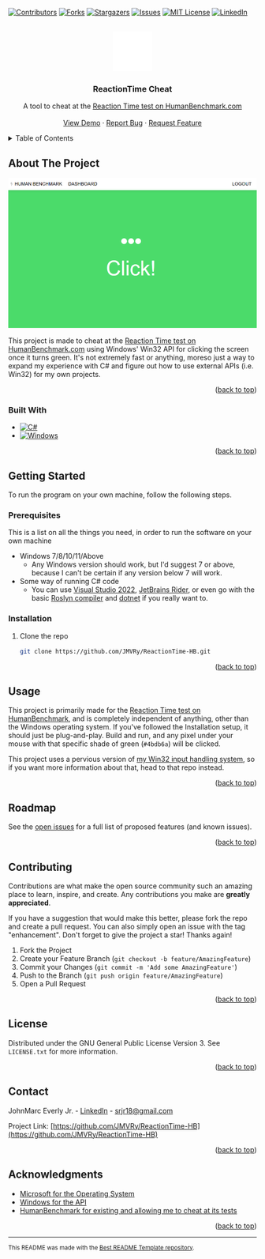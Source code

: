 <!-- Improved compatibility of back to top link: See: https://github.com/othneildrew/Best-README-Template/pull/73 -->
<a name="readme-top"></a>
<!--
*** Thanks for checking out the Best-README-Template. If you have a suggestion
*** that would make this better, please fork the repo and create a pull request
*** or simply open an issue with the tag "enhancement".
*** Don't forget to give the project a star!
*** Thanks again! Now go create something AMAZING! :D
-->



<!-- PROJECT SHIELDS -->
<!--
*** I'm using markdown "reference style" links for readability.
*** Reference links are enclosed in brackets [ ] instead of parentheses ( ).
*** See the bottom of this document for the declaration of the reference variables
*** for contributors-url, forks-url, etc. This is an optional, concise syntax you may use.
*** https://www.markdownguide.org/basic-syntax/#reference-style-links
-->
[![Contributors][contributors-shield]][contributors-url]
[![Forks][forks-shield]][forks-url]
[![Stargazers][stars-shield]][stars-url]
[![Issues][issues-shield]][issues-url]
[![MIT License][license-shield]][license-url]
[![LinkedIn][linkedin-shield]][linkedin-url]



<!-- PROJECT LOGO -->
<br />
<div align="center">
  <a href="https://github.com/JMVRy/ReactionTime-HB">
    <img src="images/Logo.png" alt="Logo" width="80" height="80">
  </a>

<h3 align="center">ReactionTime Cheat</h3>

  <p align="center">
    A tool to cheat at the <a href="https://humanbenchmark.com/tests/reactiontime">Reaction Time test on HumanBenchmark.com</a>
    <br />
    <br />
    <a href="#usage">View Demo</a>
    ·
    <a href="https://github.com/JMVRy/ReactionTime-HB/issues">Report Bug</a>
    ·
    <a href="https://github.com/JMVRy/ReactionTime-HB/issues">Request Feature</a>
  </p>
</div>



<!-- TABLE OF CONTENTS -->
<details>
  <summary>Table of Contents</summary>
  <ol>
    <li>
      <a href="#about-the-project">About The Project</a>
      <ul>
        <li><a href="#built-with">Built With</a></li>
      </ul>
    </li>
    <li>
      <a href="#getting-started">Getting Started</a>
      <ul>
        <li><a href="#prerequisites">Prerequisites</a></li>
        <li><a href="#installation">Installation</a></li>
      </ul>
    </li>
    <li><a href="#usage">Usage</a></li>
    <li><a href="#roadmap">Roadmap</a></li>
    <li><a href="#contributing">Contributing</a></li>
    <li><a href="#license">License</a></li>
    <li><a href="#contact">Contact</a></li>
    <li><a href="#acknowledgments">Acknowledgments</a></li>
  </ol>
</details>



<!-- ABOUT THE PROJECT -->
## About The Project

[![Product Name Screen Shot][product-screenshot]][repo-url]

This project is made to cheat at the [Reaction Time test on HumanBenchmark.com][trainer-hb] using Windows' Win32 API for clicking the screen once it turns green. It's not extremely fast or anything, moreso just a way to expand my experience with C# and figure out how to use external APIs (i.e. Win32) for my own projects.

<p align="right">(<a href="#readme-top">back to top</a>)</p>



### Built With

* [![C#][CSharp]][CSharp-url]
* [![Windows][Windows]][Windows-url]

<p align="right">(<a href="#readme-top">back to top</a>)</p>



<!-- GETTING STARTED -->
## Getting Started

To run the program on your own machine, follow the following steps.

### Prerequisites

This is a list on all the things you need, in order to run the software on your own machine
* Windows 7/8/10/11/Above
  * Any Windows version should work, but I'd suggest 7 or above, because I can't be certain if any version below 7 will work.
* Some way of running C# code
  * You can use [Visual Studio 2022](https://visualstudio.microsoft.com), [JetBrains Rider](https://www.jetbrains.com/rider/), or even go with the basic [Roslyn compiler](https://github.com/dotnet/roslyn) and [dotnet](https://dotnet.microsoft.com/en-us/) if you really want to.

### Installation

1. Clone the repo
   ```sh
   git clone https://github.com/JMVRy/ReactionTime-HB.git
   ```

<p align="right">(<a href="#readme-top">back to top</a>)</p>



<!-- USAGE EXAMPLES -->
## Usage

This project is primarily made for the [Reaction Time test on HumanBenchmark][trainer-hb], and is completely independent of anything, other than the Windows operating system. If you've followed the Installation setup, it should just be plug-and-play. Build and run, and any pixel under your mouse with that specific shade of green (`#4bdb6a`) will be clicked.

This project uses a pervious version of [my Win32 input handling system](https://github.com/JMVRy/Win32-Input), so if you want more information about that, head to that repo instead.

<p align="right">(<a href="#readme-top">back to top</a>)</p>



<!-- ROADMAP -->
## Roadmap

See the [open issues](https://github.com/JMVRy/ReactionTime-HB/issues) for a full list of proposed features (and known issues).

<p align="right">(<a href="#readme-top">back to top</a>)</p>



<!-- CONTRIBUTING -->
## Contributing

Contributions are what make the open source community such an amazing place to learn, inspire, and create. Any contributions you make are **greatly appreciated**.

If you have a suggestion that would make this better, please fork the repo and create a pull request. You can also simply open an issue with the tag "enhancement".
Don't forget to give the project a star! Thanks again!

1. Fork the Project
2. Create your Feature Branch (`git checkout -b feature/AmazingFeature`)
3. Commit your Changes (`git commit -m 'Add some AmazingFeature'`)
4. Push to the Branch (`git push origin feature/AmazingFeature`)
5. Open a Pull Request

<p align="right">(<a href="#readme-top">back to top</a>)</p>



<!-- LICENSE -->
## License

Distributed under the GNU General Public License Version 3. See `LICENSE.txt` for more information.

<p align="right">(<a href="#readme-top">back to top</a>)</p>



<!-- CONTACT -->
## Contact

JohnMarc Everly Jr. - [LinkedIn][linkedin-url] - srjr18@gmail.com

Project Link: [https://github.com/JMVRy/ReactionTime-HB](https://github.com/JMVRy/ReactionTime-HB)

<p align="right">(<a href="#readme-top">back to top</a>)</p>



<!-- ACKNOWLEDGMENTS -->
## Acknowledgments

* [Microsoft for the Operating System](https://microsoft.com)
* [Windows for the API](https://microsoft.com/en-us/windows)
* [HumanBenchmark for existing and allowing me to cheat at its tests](https://humanbenchmark.com)

<p align="right">(<a href="#readme-top">back to top</a>)</p>



<hr />

<sup>This README was made with the [Best README Template repository](https://github.com/othneildrew/Best-README-Template).</sup>



<!-- MARKDOWN LINKS & IMAGES -->
<!-- https://www.markdownguide.org/basic-syntax/#reference-style-links -->
[contributors-shield]: https://img.shields.io/github/contributors/JMVRy/ReactionTime-HB.svg?style=for-the-badge
[contributors-url]: https://github.com/JMVRy/ReactionTime-HB/graphs/contributors
[forks-shield]: https://img.shields.io/github/forks/JMVRy/ReactionTime-HB.svg?style=for-the-badge
[forks-url]: https://github.com/JMVRy/ReactionTime-HB/network/members
[stars-shield]: https://img.shields.io/github/stars/JMVRy/ReactionTime-HB.svg?style=for-the-badge
[stars-url]: https://github.com/JMVRy/ReactionTime-HB/stargazers
[issues-shield]: https://img.shields.io/github/issues/JMVRy/ReactionTime-HB.svg?style=for-the-badge
[issues-url]: https://github.com/JMVRy/ReactionTime-HB/issues
[license-shield]: https://img.shields.io/github/license/JMVRy/ReactionTime-HB.svg?style=for-the-badge
[license-url]: https://github.com/JMVRy/ReactionTime-HB/blob/main/LICENSE
[linkedin-shield]: https://img.shields.io/badge/-LinkedIn-black.svg?style=for-the-badge&logo=linkedin&colorB=555
[linkedin-url]: https://www.linkedin.com/in/johnmarc-everly-jr-882021225

[ScreenCapture.NET]: https://www.nuget.org/packages/ScreenCapture.NET
[ScreenCapture.NET.DX11]: https://www.nuget.org/packages/ScreenCapture.NET.DX11

[product-screenshot]: images/Screenshot.png

<!-- Product images and URLs -->
[Next.js]: https://img.shields.io/badge/next.js-000000?style=for-the-badge&logo=nextdotjs&logoColor=white
[Next-url]: https://nextjs.org/
[React.js]: https://img.shields.io/badge/React-20232A?style=for-the-badge&logo=react&logoColor=61DAFB
[React-url]: https://reactjs.org/
[Vue.js]: https://img.shields.io/badge/Vue.js-35495E?style=for-the-badge&logo=vuedotjs&logoColor=4FC08D
[Vue-url]: https://vuejs.org/
[Angular.io]: https://img.shields.io/badge/Angular-DD0031?style=for-the-badge&logo=angular&logoColor=white
[Angular-url]: https://angular.io/
[Svelte.dev]: https://img.shields.io/badge/Svelte-4A4A55?style=for-the-badge&logo=svelte&logoColor=FF3E00
[Svelte-url]: https://svelte.dev/
[Laravel.com]: https://img.shields.io/badge/Laravel-FF2D20?style=for-the-badge&logo=laravel&logoColor=white
[Laravel-url]: https://laravel.com
[Bootstrap.com]: https://img.shields.io/badge/Bootstrap-563D7C?style=for-the-badge&logo=bootstrap&logoColor=white
[Bootstrap-url]: https://getbootstrap.com
[JQuery.com]: https://img.shields.io/badge/jQuery-0769AD?style=for-the-badge&logo=jquery&logoColor=white
[JQuery-url]: https://jquery.com 
[CSharp]: https://img.shields.io/badge/csharp-512BD4?style=for-the-badge&logo=csharp&color=512BD4
[CSharp-url]: https://learn.microsoft.com/en-us/dotnet/csharp/tour-of-csharp/
[Windows]: https://img.shields.io/badge/windows-0078D4?style=for-the-badge&logo=windows&color=0078D4
[Windows-url]: https://microsoft.com/en-us/windows

[repo-url]: https://github.com/JMVRy/ReactionTime-HB

[trainer-hb]: https://humanbenchmark.com/tests/reactiontime

